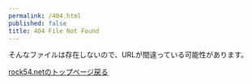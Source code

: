 ```yaml
---
permalink: /404.html
published: false
title: 404 File Not Found
---
```

そんなファイルは存在しないので、URLが間違っている可能性があります。

[rock54.netのトップページ戻る](https://fukahorock.rock54.net/)
